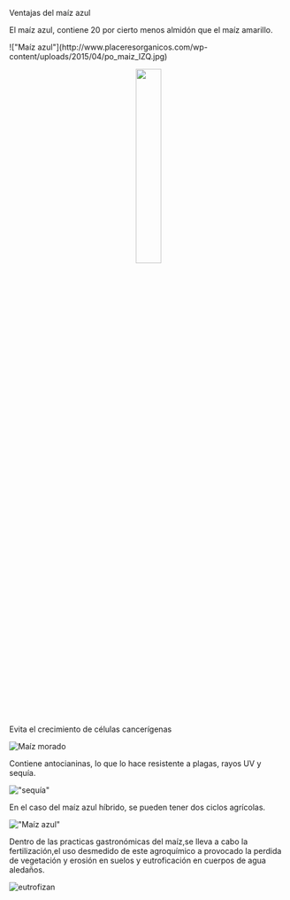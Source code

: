 
Ventajas del maíz azul
 
El maíz azul, contiene 20 por cierto menos almidón que el maíz amarillo.

<p aling="center"> 
!["Maíz azul"](http://www.placeresorganicos.com/wp-content/uploads/2015/04/po_maiz_IZQ.jpg)
</p>

<p align="center">
  <img src="http://naplesseashellcompany.com/images/polished_red_abalone_seashe.jpg" width=30%>
</p>
Evita el crecimiento de células cancerígenas  

![Maíz morado](http://delmaiz.info/wp-content/uploads/2017/02/maiz-morado-0.jpg)

Contiene antocianinas, lo que lo hace resistente a plagas, rayos UV y sequía.

 !["sequía"](http://img.emol.com/2012/08/03/maiz-granos-sequia-alza_10542.jpg)

En el caso del maíz azul híbrido, se pueden tener dos ciclos agrícolas.  

!["Maíz azul"](http://www.elfinanciero.com.mx/files/article_main/uploads/2015/07/02/5595f56ed5005.jpg)

Dentro de las practicas gastronómicas del maíz,se lleva a cabo la fertilización,el uso desmedido de este agroquímico a provocado la perdida de vegetación y erosión en suelos y eutroficación en cuerpos de agua aledaños.   

![eutrofizan](https://allyouneedisbiology.files.wordpress.com/2016/10/eutrofizacion_as_conchas_2011-05-31d.jpg?w=474)









